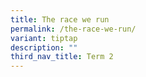 ```yaml
---
title: The race we run
permalink: /the-race-we-run/
variant: tiptap
description: ""
third_nav_title: Term 2
---
```

